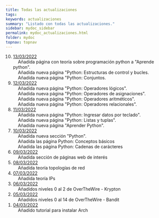 ```yaml
---
title: Todas las actualizaciones
tags: 
keywords: actualizaciones
summary: "Listado con todas las actualizaciones."
sidebar: mydoc_sidebar
permalink: mydoc_actualizaciones.html
folder: mydoc
topnav: topnav
---
```


<ol reversed>
<li><u>13/03/2022</u></li>
&nbsp;&nbsp;&nbsp;&nbsp;Añadida página con teoría sobre programación python a "Aprende python".<br/>
&nbsp;&nbsp;&nbsp;&nbsp;Añadida nueva página "Python: Estructuras de control y bucles.<br/>
&nbsp;&nbsp;&nbsp;&nbsp;Añadida nueva página "Python: Conjuntos.<br/>
<li><u>12/03/2022</u></li>
&nbsp;&nbsp;&nbsp;&nbsp;Añadida nueva página "Python: Operadores lógicos".<br/>
&nbsp;&nbsp;&nbsp;&nbsp;Añadida nueva página "Python: Operadores de asignaciones".<br/>
&nbsp;&nbsp;&nbsp;&nbsp;Añadida nueva página "Python: Operadores aritméticos".<br/>
&nbsp;&nbsp;&nbsp;&nbsp;Añadida nueva página "Python: Operadores relacionales".<br/>
<li><u>11/03/2022</u></li>
&nbsp;&nbsp;&nbsp;&nbsp;Añadida nueva página "Python: Ingresar datos por teclado".<br/>
&nbsp;&nbsp;&nbsp;&nbsp;Añadida nueva página "Python: Listas y tuplas".<br/>
&nbsp;&nbsp;&nbsp;&nbsp;Añadida nueva página "Aprender Python".<br/>
<li><u>10/03/2022</u></li>
&nbsp;&nbsp;&nbsp;&nbsp;Añadida nueva sección "Python".<br/>
&nbsp;&nbsp;&nbsp;&nbsp;Añadida las página Python: Conceptos básicos<br/>
&nbsp;&nbsp;&nbsp;&nbsp;Añadida las página Python: Cadenas de carácteres<br/>
<li><u>09/03/2022</u><br/></li>
&nbsp;&nbsp;&nbsp;&nbsp;Añadida sección de páginas web de interés<br/>
<li><u>08/03/2022</u><br/></li>
&nbsp;&nbsp;&nbsp;&nbsp;Añadida teoría topologías de red<br/>
<li><u>07/03/2022</u><br/></li>
&nbsp;&nbsp;&nbsp;&nbsp;Añadida teoría IPs<br/>
<li><u>06/03/2022</u><br/></li>
&nbsp;&nbsp;&nbsp;&nbsp;Añadidos niveles 0 al 2 de OverTheWire - Krypton<br/>
<li><u>05/03/2022</u><br/></li>
&nbsp;&nbsp;&nbsp;&nbsp;Añadidos niveles 0 al 14 de OverTheWire - Bandit<br/>
<li><u>04/03/2022</u><br/></li>
&nbsp;&nbsp;&nbsp;&nbsp;Añadido tutorial para instalar Arch<br/>